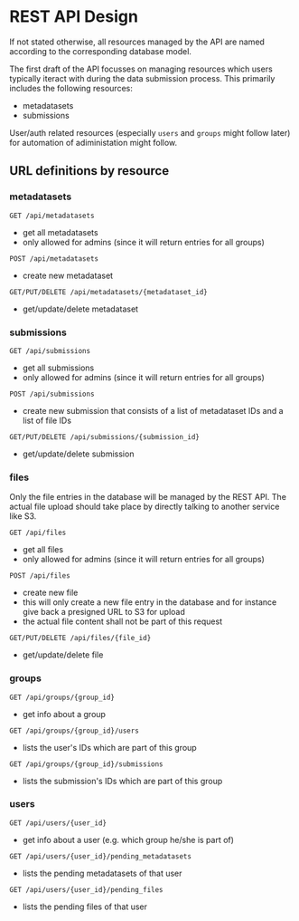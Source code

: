 # REST API Design

If not stated otherwise, all resources managed by the API are named according to the corresponding database model.

The first draft of the API focusses on managing resources which users typically iteract with during the data submission process. This primarily includes the following resources:  
- metadatasets
- submissions

User/auth related resources (especially `users` and `groups` might follow later) for automation of adiministation might follow.

## URL definitions by resource

### metadatasets

`GET /api/metadatasets`
- get all metadatasets
- only allowed for admins (since it will return entries for all groups)

`POST /api/metadatasets`
- create new metadataset

`GET/PUT/DELETE /api/metadatasets/{metadataset_id}`
- get/update/delete metadataset


### submissions

`GET /api/submissions`
- get all submissions
- only allowed for admins (since it will return entries for all groups)

`POST /api/submissions`
- create new submission that consists of a list of metadataset IDs and a list of file IDs

`GET/PUT/DELETE /api/submissions/{submission_id}`
- get/update/delete submission


### files
Only the file entries in the database will be managed by the REST API. The actual file upload should take place by directly talking to another service like S3.

`GET /api/files`
- get all files
- only allowed for admins (since it will return entries for all groups)

`POST /api/files`
- create new file
- this will only create a new file entry in the database and for instance give back a presigned URL to S3 for upload
- the actual file content shall not be part of this request

`GET/PUT/DELETE /api/files/{file_id}`
- get/update/delete file


### groups

`GET /api/groups/{group_id}`
- get info about a group

`GET /api/groups/{group_id}/users`
- lists the user's IDs which are part of this group

`GET /api/groups/{group_id}/submissions`
- lists the submission's IDs which are part of this group


### users

`GET /api/users/{user_id}`
- get info about a user (e.g. which group he/she is part of)

`GET /api/users/{user_id}/pending_metadatasets`
- lists the pending metadatasets of that user

`GET /api/users/{user_id}/pending_files`
- lists the pending files of that user

